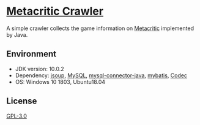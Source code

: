 # [Metacritic Crawler](https://github.com/bolitao/Metacritic-Crawler)

A simple crawler collects the game information on [Metacritic](http://www.metacritic.com/game) implemented by Java.

## Environment

- JDK version: 10.0.2
- Dependency: [jsoup](https://jsoup.org/), [MySQL](https://www.mysql.com/), [mysql-connector-java](https://mvnrepository.com/artifact/mysql/mysql-connector-java), [mybatis](http://www.mybatis.org/mybatis-3/), [Codec](https://commons.apache.org/proper/commons-codec/)
- OS: Windows 10 1803, Ubuntu18.04

## License

[GPL-3.0](https://github.com/bolitao/CurriculumDesign_Spider/blob/master/LICENSE)